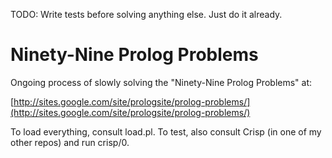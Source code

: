 TODO: Write tests before solving anything else. Just do it already.

# Ninety-Nine Prolog Problems

Ongoing process of slowly solving the "Ninety-Nine Prolog Problems" at:

[http://sites.google.com/site/prologsite/prolog-problems/](http://sites.google.com/site/prologsite/prolog-problems/)

To load everything, consult load.pl. To test, also consult Crisp (in one of my other repos) and run crisp/0.
